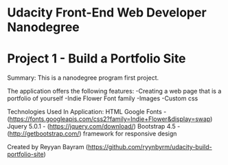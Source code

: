 # Udacity Front-End Web Developer Nanodegree
# Project 1 - Build a Portfolio Site

Summary:
This is a nanodegree program first project.

The application offers the following features:
-Creating a web page that is a portfolio of yourself
-Indie Flower Font family
-Images
-Custom css

Technologies Used In Application:
HTML
Google Fonts - (https://fonts.googleapis.com/css2?family=Indie+Flower&display=swap)
Jquery 5.0.1 - (https://jquery.com/download/)
Bootstrap 4.5 - (http://getbootstrap.com/) framework for responsive design


Created by Reyyan Bayram
(https://github.com/ryynbyrm/udacity-build-portfolio-site) 



